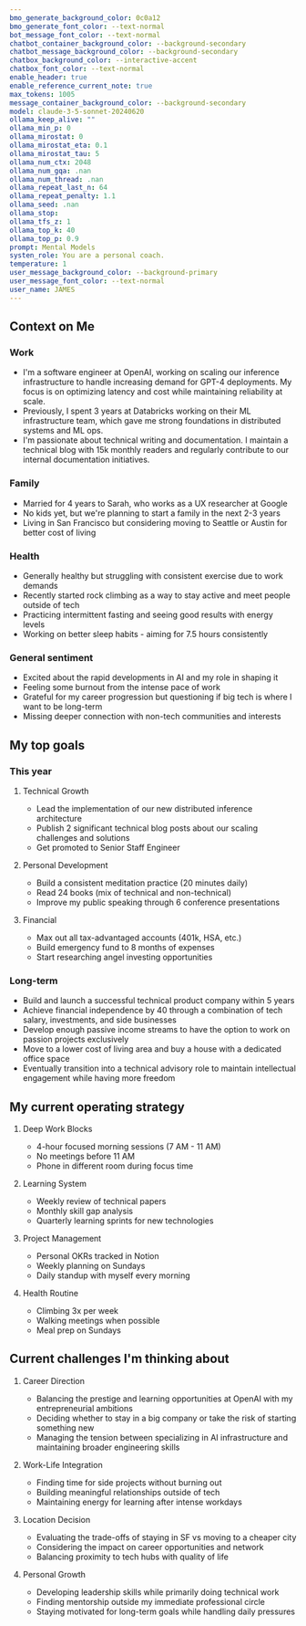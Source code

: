 ```yaml
---
bmo_generate_background_color: 0c0a12
bmo_generate_font_color: --text-normal
bot_message_font_color: --text-normal
chatbot_container_background_color: --background-secondary
chatbot_message_background_color: --background-secondary
chatbox_background_color: --interactive-accent
chatbox_font_color: --text-normal
enable_header: true
enable_reference_current_note: true
max_tokens: 1005
message_container_background_color: --background-secondary
model: claude-3-5-sonnet-20240620
ollama_keep_alive: ""
ollama_min_p: 0
ollama_mirostat: 0
ollama_mirostat_eta: 0.1
ollama_mirostat_tau: 5
ollama_num_ctx: 2048
ollama_num_gqa: .nan
ollama_num_thread: .nan
ollama_repeat_last_n: 64
ollama_repeat_penalty: 1.1
ollama_seed: .nan
ollama_stop: 
ollama_tfs_z: 1
ollama_top_k: 40
ollama_top_p: 0.9
prompt: Mental Models
systen_role: You are a personal coach.
temperature: 1
user_message_background_color: --background-primary
user_message_font_color: --text-normal
user_name: JAMES
---
```

## Context on Me

### Work
- I'm a software engineer at OpenAI, working on scaling our inference infrastructure to handle increasing demand for GPT-4 deployments. My focus is on optimizing latency and cost while maintaining reliability at scale.
- Previously, I spent 3 years at Databricks working on their ML infrastructure team, which gave me strong foundations in distributed systems and ML ops.
- I'm passionate about technical writing and documentation. I maintain a technical blog with 15k monthly readers and regularly contribute to our internal documentation initiatives.

### Family
- Married for 4 years to Sarah, who works as a UX researcher at Google
- No kids yet, but we're planning to start a family in the next 2-3 years
- Living in San Francisco but considering moving to Seattle or Austin for better cost of living

### Health
- Generally healthy but struggling with consistent exercise due to work demands
- Recently started rock climbing as a way to stay active and meet people outside of tech
- Practicing intermittent fasting and seeing good results with energy levels
- Working on better sleep habits - aiming for 7.5 hours consistently

### General sentiment
- Excited about the rapid developments in AI and my role in shaping it
- Feeling some burnout from the intense pace of work
- Grateful for my career progression but questioning if big tech is where I want to be long-term
- Missing deeper connection with non-tech communities and interests

## My top goals

### This year
1. Technical Growth
   - Lead the implementation of our new distributed inference architecture
   - Publish 2 significant technical blog posts about our scaling challenges and solutions
   - Get promoted to Senior Staff Engineer

2. Personal Development
   - Build a consistent meditation practice (20 minutes daily)
   - Read 24 books (mix of technical and non-technical)
   - Improve my public speaking through 6 conference presentations

3. Financial
   - Max out all tax-advantaged accounts (401k, HSA, etc.)
   - Build emergency fund to 8 months of expenses
   - Start researching angel investing opportunities

### Long-term
- Build and launch a successful technical product company within 5 years
- Achieve financial independence by 40 through a combination of tech salary, investments, and side businesses
- Develop enough passive income streams to have the option to work on passion projects exclusively
- Move to a lower cost of living area and buy a house with a dedicated office space
- Eventually transition into a technical advisory role to maintain intellectual engagement while having more freedom

## My current operating strategy
1. Deep Work Blocks
   - 4-hour focused morning sessions (7 AM - 11 AM)
   - No meetings before 11 AM
   - Phone in different room during focus time

2. Learning System
   - Weekly review of technical papers
   - Monthly skill gap analysis
   - Quarterly learning sprints for new technologies

3. Project Management
   - Personal OKRs tracked in Notion
   - Weekly planning on Sundays
   - Daily standup with myself every morning

4. Health Routine
   - Climbing 3x per week
   - Walking meetings when possible
   - Meal prep on Sundays

## Current challenges I'm thinking about
1. Career Direction
   - Balancing the prestige and learning opportunities at OpenAI with my entrepreneurial ambitions
   - Deciding whether to stay in a big company or take the risk of starting something new
   - Managing the tension between specializing in AI infrastructure and maintaining broader engineering skills

2. Work-Life Integration
   - Finding time for side projects without burning out
   - Building meaningful relationships outside of tech
   - Maintaining energy for learning after intense workdays

3. Location Decision
   - Evaluating the trade-offs of staying in SF vs moving to a cheaper city
   - Considering the impact on career opportunities and network
   - Balancing proximity to tech hubs with quality of life

4. Personal Growth
   - Developing leadership skills while primarily doing technical work
   - Finding mentorship outside my immediate professional circle
   - Staying motivated for long-term goals while handling daily pressures